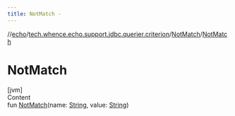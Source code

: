```yaml
---
title: NotMatch -
---
```

//[echo](../../index.md)/[tech.whence.echo.support.jdbc.querier.criterion](../index.md)/[NotMatch](index.md)/[NotMatch](-not-match.md)



# NotMatch  
[jvm]  
Content  
fun [NotMatch](-not-match.md)(name: [String](https://kotlinlang.org/api/latest/jvm/stdlib/kotlin/-string/index.html), value: [String](https://kotlinlang.org/api/latest/jvm/stdlib/kotlin/-string/index.html))  



